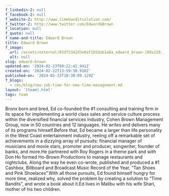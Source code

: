 ```yaml
---
f_linkedin-2: null
f_facebook-2: null
f_website-2: http://www.timebanditsolution.com/
f_twitter-2: http://www.twitter.com/EdwardGBrown
f_location: null
f_quote: null
f_name-and-title: Edward Brown
title: Edward Brown
f_image:
  url: /assets/external/65d75342d3e0af1b5dab1a8a_edward_brown-180x220.jpeg
  alt: null
slug: edward-brown
updated-on: '2024-02-23T09:22:42.941Z'
created-on: '2024-02-22T13:59:30.910Z'
published-on: '2024-02-23T10:30:09.129Z'
f_blogs:
  - cms/blog/new-job-time-for-new-time-management.md
layout: '[team].html'
tags: team
---
```


Bronx born and bred, Ed co-founded the #1 consulting and training firm in its space for implementing a world class sales and service culture process within the diversified financial services industry, Cohen Brown Management Group, now in 50 countries and 12 languages. He writes and delivers many of its programs himself.Before that, Ed became a larger than life personality in the West Coast entertainment industry, reeling off a remarkable set of achievements in a dizzying array of pursuits: financial manager of musicians and movie stars, promoter and producer, songwriter, founder of banks, and more.He partnered with Roy Rogers in a theme park and with Don Ho formed Ho-Brown Productions to manage restaurants and nightclubs. Along the way he even co-wrote, published and produced a #1 Cashbox, Billboard and Broadcast Music Record of the Year, “Tan Shoes and Pink Shoelaces”.With all those pursuits, Ed found himself hungry for more time, realized why, solved the problem by creating a solution to “Time Bandits”, and wrote a book about it.Ed lives in Malibu with his wife Shari, mother of his two children.
